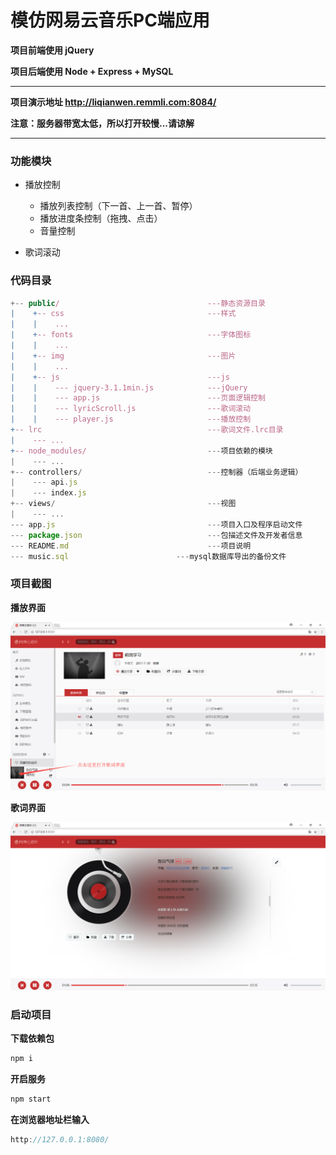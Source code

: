 # 模仿网易云音乐PC端应用

**项目前端使用 jQuery**

**项目后端使用 Node + Express + MySQL**

***

**项目演示地址 http://liqianwen.remmli.com:8084/**

**注意：服务器带宽太低，所以打开较慢...请谅解**

***

### 功能模块
- 播放控制
    - 播放列表控制（下一首、上一首、暂停）
    - 播放进度条控制（拖拽、点击）
    - 音量控制

- 歌词滚动

### 代码目录
```js
+-- public/                                 ---静态资源目录
|    +-- css                                ---样式
|    |    ...
|    +-- fonts                              ---字体图标
|    |    ...
|    +-- img                                ---图片
|    |    ...
|    +-- js                                 ---js
|    |    --- jquery-3.1.1min.js            ---jQuery
|    |    --- app.js                        ---页面逻辑控制
|    |    --- lyricScroll.js                ---歌词滚动
|    |    --- player.js                     ---播放控制
+-- lrc                                     ---歌词文件.lrc目录
|    --- ...
+-- node_modules/                           ---项目依赖的模块
|    --- ...
+-- controllers/                            ---控制器（后端业务逻辑）
|    --- api.js                             
|    --- index.js                           
+-- views/                                  ---视图
|    --- ...
--- app.js                                  ---项目入口及程序启动文件
--- package.json                            ---包描述文件及开发者信息
--- README.md                               ---项目说明
--- music.sql                        ---mysql数据库导出的备份文件                             
```

### 项目截图

**播放界面**

![image](https://github.com/remmlqw/img-folder/blob/master/wy_main.png)

**歌词界面**

![image](https://github.com/remmlqw/img-folder/blob/master/wy_geci.png)

### 启动项目

**下载依赖包**

``` js
npm i
```
**开启服务**

``` js
npm start
```

**在浏览器地址栏输入**
``` js
http://127.0.0.1:8080/
```
